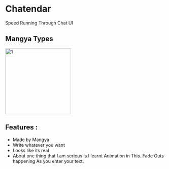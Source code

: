 # Chatendar

Speed Running Through Chat UI

## Mangya Types 

<img width="207" alt="1" src="https://user-images.githubusercontent.com/45462725/87334457-4bf17580-c55c-11ea-8748-967f23f5a40b.PNG">

## Features :

- Made by Mangya 
- Write whatever you want
- Looks like its real
- About one thing that I am serious is I learnt Animation in This. Fade Outs happening As you enter your text.
